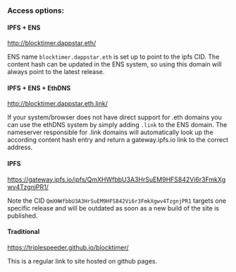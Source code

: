 ### Access options:

#### IPFS + ENS
http://blocktimer.dappstar.eth/

ENS name ```blocktimer.dappstar.eth``` is set up to point to the ipfs CID. The content hash
can be updated in the ENS system, so using this domain will always point to the latest release. 

#### IPFS + ENS + EthDNS
http://blocktimer.dappstar.eth.link/

If your system/browser does not have direct support for .eth domains you can use the ethDNS
system by simply adding ```.link``` to the ENS domain. The nameserver responsible for .link
domains will automatically look up the according content hash entry and return a gateway.ipfs.io
link to the correct address.  

#### IPFS
https://gateway.ipfs.io/ipfs/QmXHWfbbU3A3HrSuEM9HFS842Vi6r3FmkXgwv4TzgnjPR1/

Note the CID ```QmXHWfbbU3A3HrSuEM9HFS842Vi6r3FmkXgwv4TzgnjPR1``` targets one specific
release and will be outdated as soon as a new build of the site is published.

#### Traditional
https://triplespeeder.github.io/blocktimer/

This is a regular link to site hosted on github pages.

